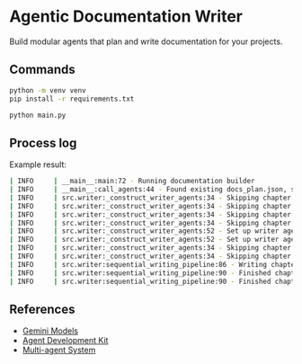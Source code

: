 # Agentic Documentation Writer

Build modular agents that plan and write documentation for your projects.

## Commands

```bash
python -m venv venv
pip install -r requirements.txt

python main.py
```

## Process log

Example result:

```bash
| INFO     | __main__:main:72 - Running documentation builder
| INFO     | __main__:call_agents:44 - Found existing docs_plan.json, skipping planner step
| INFO     | src.writer:_construct_writer_agents:34 - Skipping chapter 1 because it already exists.
| INFO     | src.writer:_construct_writer_agents:34 - Skipping chapter 2 because it already exists.
| INFO     | src.writer:_construct_writer_agents:34 - Skipping chapter 3 because it already exists.
| INFO     | src.writer:_construct_writer_agents:34 - Skipping chapter 4 because it already exists.
| INFO     | src.writer:_construct_writer_agents:52 - Set up writer agent for: ## Chapter 5. Restricted Safe Preparation Tables...
| INFO     | src.writer:_construct_writer_agents:52 - Set up writer agent for: ## Chapter 6. SFDC Preparation Tables...
| INFO     | src.writer:_construct_writer_agents:34 - Skipping chapter 7 because it already exists.
| INFO     | src.writer:_construct_writer_agents:34 - Skipping chapter 8 because it already exists.
| INFO     | src.writer:sequential_writing_pipeline:86 - Writing chapters...
| INFO     | src.writer:sequential_writing_pipeline:90 - Finished chapter 5.
| INFO     | src.writer:sequential_writing_pipeline:90 - Finished chapter 6.
```


## References

* [Gemini Models](https://ai.google.dev/gemini-api/docs/models)
* [Agent Development Kit](https://google.github.io/adk-docs/)
* [Multi-agent System](https://google.github.io/adk-docs/agents/multi-agents/)